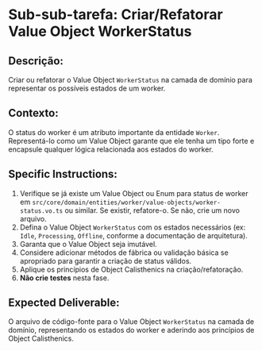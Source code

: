 # Sub-sub-tarefa: Criar/Refatorar Value Object WorkerStatus

## Descrição:

Criar ou refatorar o Value Object `WorkerStatus` na camada de domínio para representar os possíveis estados de um worker.

## Contexto:

O status do worker é um atributo importante da entidade `Worker`. Representá-lo como um Value Object garante que ele tenha um tipo forte e encapsule qualquer lógica relacionada aos estados do worker.

## Specific Instructions:

1.  Verifique se já existe um Value Object ou Enum para status de worker em `src/core/domain/entities/worker/value-objects/worker-status.vo.ts` ou similar. Se existir, refatore-o. Se não, crie um novo arquivo.
2.  Defina o Value Object `WorkerStatus` com os estados necessários (ex: `Idle`, `Processing`, `Offline`, conforme a documentação de arquitetura).
3.  Garanta que o Value Object seja imutável.
4.  Considere adicionar métodos de fábrica ou validação básica se apropriado para garantir a criação de status válidos.
5.  Aplique os princípios de Object Calisthenics na criação/refatoração.
6.  **Não crie testes** nesta fase.

## Expected Deliverable:

O arquivo de código-fonte para o Value Object `WorkerStatus` na camada de domínio, representando os estados do worker e aderindo aos princípios de Object Calisthenics.